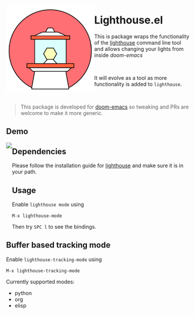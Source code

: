 <p align="left"><img align="left" src="meta/logo.png" width="240px"></p>

# Lighthouse.el

This is package wraps the functionality of the
[lighthouse](https://github.com/finnkauski/lighthouse) command line tool and
allows changing your lights from inside _doom-emacs_

<br>

It will evolve as a tool as more functionality is added to `lighthouse`.

<br>

> This package is developed for
> [doom-emacs](https://github.com/hlissner/doom-emacs) so tweaking and PRs are
> welcome to make it more generic.

## Demo

<img align="left" src="meta/lighthouse-demo.gif" height="250px">

## Dependencies

Please follow the installation guide for
[lighthouse](https://github.com/finnkauski/lighthouse) and make sure it is in
your path.

## Usage

Enable `lighthouse mode` using

```
M-x lighthouse-mode
```

Then try `SPC l` to see the bindings.

## Buffer based tracking mode

Enable `lighthouse-tracking-mode` using

```
M-x lighthouse-tracking-mode
```

Currently supported modes:

- python
- org
- elisp
